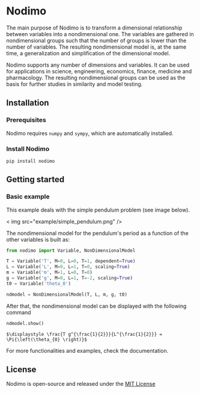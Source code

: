 # Nodimo

The main purpose of Nodimo is to transform a dimensional relationship
between variables into a nondimensional one. The variables are gathered
in nondimensional groups such that the number of groups is lower than
the number of variables. The resulting nondimensional model is, at the
same time, a generalization and simplification of the dimensional model.

Nodimo supports any number of dimensions and variables. It can be used
for applications in science, engineering, economics, finance, medicine
and pharmacology. The resulting nondimensional groups can be used as the
basis for further studies in similarity and model testing.

## Installation

### Prerequisites
Nodimo requires `numpy` and `sympy`, which are automatically installed.

### Install Nodimo
```shell
pip install nodimo
```

## Getting started
### Basic example
This example deals with the simple pendulum problem (see image below).

< img src="example/simple_pendulum.png" />

The nondimensional model for the pendulum's period as a function of the other
variables is built as:
```python
from nodimo import Variable, NonDimensionalModel

T = Variable('T', M=0, L=0, T=1, dependent=True)
L = Variable('L', M=0, L=1, T=0, scaling=True)
m = Variable('m', M=1, L=0, T=0)
g = Variable('g', M=0, L=1, T=-2, scaling=True)
t0 = Variable('theta_0')

ndmodel = NonDimensionalModel(T, L, m, g, t0)
```

After that, the nondimensional model can be displayed with the following command
```python
ndmodel.show()
```
    $\displaystyle \frac{T g^{\frac{1}{2}}}{L^{\frac{1}{2}}} = \Pi{\left(\theta_{0} \right)}$

For more functionalities and examples, check the documentation.

## License
Nodimo is open-source and released under the [MIT License](LICENSE)